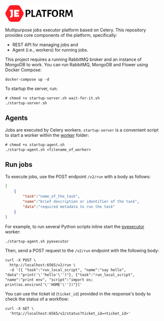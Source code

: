 ![JE platform logo](/assets/logo.png)

Multipurpose jobs executor platform based on Celery. 
This repository provides core components of the platform, specifically:

* REST API for managing jobs and
* Agent (i.e., workers) for running jobs.

This project requires a running RabbitMQ broker and an instance of MongoDB to work. You can run RabbitMQ, MongoDB and Flower using Docker Compose:

```console
docker-compose up -d
``` 

To startup the server, run:

```console
# chmod +x startup-server.sh wait-for-it.sh
./startup-server.sh
```

## Agents

Jobs are executed by Celery workers. `startup-server` is a convenient script to start a worker within the [worker](worker) folder: 

```console
# chmod +x startup-agent.sh
./startup-agent.sh <filename_of_worker>
```

## Run jobs

To execute jobs, use the POST endpoint `/v2/run` with a body as follows:

```json
[
    {
        "task":"name_of_the_task",
        "name":"brief description or identifier of the task",
        "data":"required metadata to run the task"
    }
]
```

For example, to run several Python scripts inline start the [pyexecutor](worker/pyexecutor.py) worker:

```console
./startup-agent.sh pyexecutor
```

Then, send a POST request to the `/v2/run` endpoint with the following body:

```console
curl -X POST \
  http://localhost:6565/v2/run \
  -d '[{ "task":"run_local_script", "name":"say hello", "data":"print('\''hello'\'')"}, {"task":"run_local_script", "name":"print env", "script":"import os; print(os.environ['\''HOME'\''])"}]'
```

You can use the ticket id (`ticket_id`) provided in the response's body to check the status of a workflow:

```console
curl -X GET \
  'http://localhost:6565/v2/status?ticket_id=<ticket_id>'
```